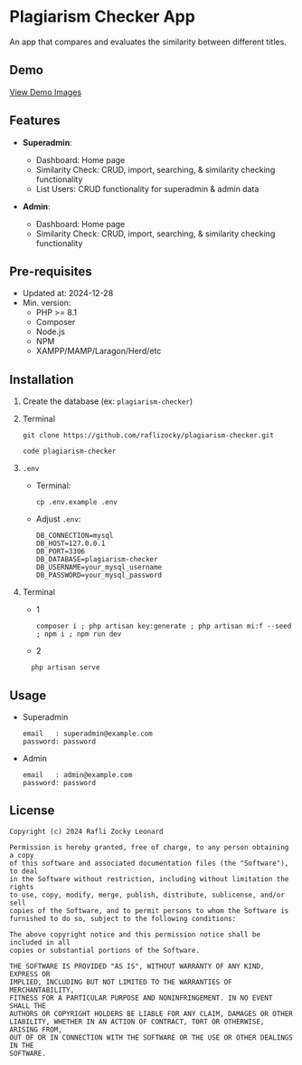 # Plagiarism Checker App

An app that compares and evaluates the similarity between different titles.

## Demo

<a href="https://github.com/raflizocky/plagiarism-checker/blob/main/demo-img/Demo.md">View Demo Images</a>

## Features

-   **Superadmin**:

    -   Dashboard: Home page
    -   Similarity Check: CRUD, import, searching, & similarity checking functionality
    -   List Users: CRUD functionality for superadmin & admin data

-   **Admin**:
    -   Dashboard: Home page
    -   Similarity Check: CRUD, import, searching, & similarity checking functionality

## Pre-requisites

-   Updated at: 2024-12-28
-   Min. version:
    -   PHP >= 8.1
    -   Composer
    -   Node.js
    -   NPM
    -   XAMPP/MAMP/Laragon/Herd/etc

## Installation

1. Create the database (ex: `plagiarism-checker`)

2. Terminal

    ```shell
    git clone https://github.com/raflizocky/plagiarism-checker.git
    ```

    ```shell
    code plagiarism-checker
    ```

3. `.env`

    - Terminal:
        ```shell
        cp .env.example .env
        ```
    - Adjust `.env`:
        ```shell
        DB_CONNECTION=mysql
        DB_HOST=127.0.0.1
        DB_PORT=3306
        DB_DATABASE=plagiarism-checker
        DB_USERNAME=your_mysql_username
        DB_PASSWORD=your_mysql_password
        ```

4. Terminal
    - 1
        ```shell
        composer i ; php artisan key:generate ; php artisan mi:f --seed ; npm i ; npm run dev
        ```
    - 2
    ```shell
      php artisan serve
    ```

## Usage

-   Superadmin

    ```shell
    email   : superadmin@example.com
    password: password
    ```

-   Admin
    ```shell
    email   : admin@example.com
    password: password
    ```

## License

```
Copyright (c) 2024 Rafli Zocky Leonard

Permission is hereby granted, free of charge, to any person obtaining a copy
of this software and associated documentation files (the "Software"), to deal
in the Software without restriction, including without limitation the rights
to use, copy, modify, merge, publish, distribute, sublicense, and/or sell
copies of the Software, and to permit persons to whom the Software is
furnished to do so, subject to the following conditions:

The above copyright notice and this permission notice shall be included in all
copies or substantial portions of the Software.

THE SOFTWARE IS PROVIDED "AS IS", WITHOUT WARRANTY OF ANY KIND, EXPRESS OR
IMPLIED, INCLUDING BUT NOT LIMITED TO THE WARRANTIES OF MERCHANTABILITY,
FITNESS FOR A PARTICULAR PURPOSE AND NONINFRINGEMENT. IN NO EVENT SHALL THE
AUTHORS OR COPYRIGHT HOLDERS BE LIABLE FOR ANY CLAIM, DAMAGES OR OTHER
LIABILITY, WHETHER IN AN ACTION OF CONTRACT, TORT OR OTHERWISE, ARISING FROM,
OUT OF OR IN CONNECTION WITH THE SOFTWARE OR THE USE OR OTHER DEALINGS IN THE
SOFTWARE.
```
